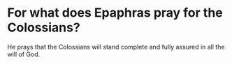 # For what does Epaphras pray for the Colossians?

He prays that the Colossians will stand complete and fully assured in all the will of God.
